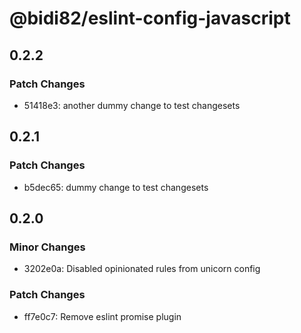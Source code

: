 # @bidi82/eslint-config-javascript

## 0.2.2

### Patch Changes

- 51418e3: another dummy change to test changesets

## 0.2.1

### Patch Changes

- b5dec65: dummy change to test changesets

## 0.2.0

### Minor Changes

- 3202e0a: Disabled opinionated rules from unicorn config

### Patch Changes

- ff7e0c7: Remove eslint promise plugin
